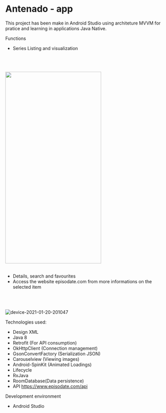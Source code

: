 # Antenado - app

This project has been make in Android Studio using architeture MVVM for pratice and learning in applications Java Native. 

Functions

* Series Listing  and visualization 


<br/>
<br/>
<br/>

<img src="https://user-images.githubusercontent.com/58223932/105763064-0c0c4180-5f34-11eb-82a7-3bfe8a6cd3e6.png" width="300" height="600" />


<br/>
<br/>

* Details, search and favourites
* Access the website episodate.com from more informations on the selected item

<br/>
<br/>

![device-2021-01-20-201047](https://user-images.githubusercontent.com/58223932/105252149-aeef4500-5b5b-11eb-8139-1c14cc577e69.png)


Technologies used:
* Design  XML
* Java 8
* Retrofit (For API consumption)
* OkHttpClient (Connection management)
* GsonConvertFactory (Serialization JSON)
* Carouselview (Viewing images)
* Android-SpinKit (Animated Loadings)
* Lifecycle 
* RxJava
* RoomDatabase(Data persistence)
* API https://www.episodate.com/api

Development environment
* Android Studio
